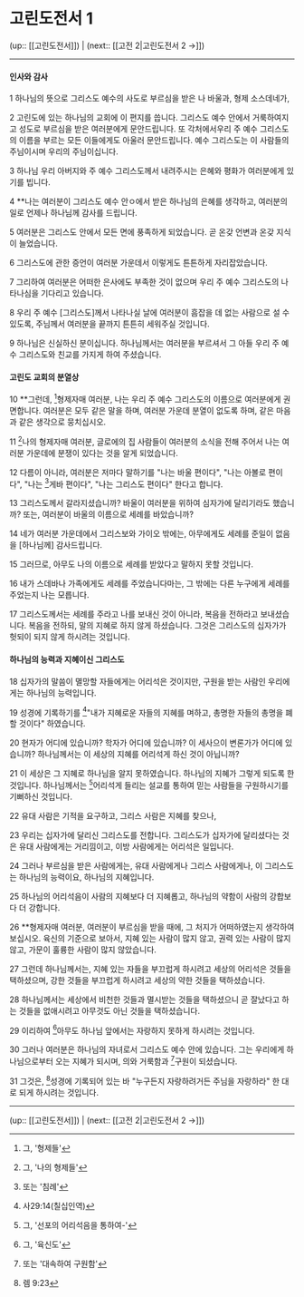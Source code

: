 # 고린도전서 1

(up:: [[고린도전서]]) | (next:: [[고전 2|고린도전서 2 →]])

***


#### 인사와 감사
1 
하나님의 뜻으로 그리스도 예수의 사도로 부르심을 받은 나 바울과, 형제 소스데네가,


2 
고린도에 있는 하나님의 교회에 이 편지를 씁니다. 그리스도 예수 안에서 거룩하여지고 성도로 부르심을 받은 여러분에게 문안드립니다. 또 각처에서우리 주 예수 그리스도의 이름을 부르는 모든 이들에게도 아울러 문안드립니다. 예수 그리스도는 이 사람들의 주님이시며 우리의 주님이십니다.


3 
하나님 우리 아버지와 주 예수 그리스도께서 내려주시는 은혜와 평화가 여러분에게 있기를 빕니다.


4 
**나는 여러분이 그리스도 예수 안ㅇ에서 받은 하나님의 은혜를 생각하고, 여러분의 일로 언제나 하나님께 감사를 드립니다.


5 
여러분은 그리스도 안에서 모든 면에 풍족하게 되었습니다. 곧 온갖 언변과 온갖 지식이 늘었습니다.


6 
그리스도에 관한 증언이 여러분 가운데서 이렇게도 튼튼하게 자리잡았습니다.


7 
그리하여 여러분은 어떠한 은사에도 부족한 것이 없으며 우리 주 예수 그리스도의 나타나심을 기다리고 있습니다.


8 
우리 주 예수 [그리스도]께서 나타나실 날에 여러분이 흠잡을 데 없는 사람으로 설 수 있도록, 주님께서 여러분을 끝까지 튼튼히 세워주실 것입니다.


9 
하나님은 신실하신 분이십니다. 하나님께서는 여러분을 부르셔서 그 아들 우리 주 예수 그리스도와 친교를 가지게 하여 주셨습니다.


#### 고린도 교회의 분열상
10 
**그런데, [^1]형제자매 여러분, 나는 우리 주 예수 그리스도의 이름으로 여러분에게 권면합니다. 여러분은 모두 같은 말을 하며, 여러분 가운데 분열이 없도록 하며, 같은 마음과 같은 생각으로 뭉치십시오.


11 
[^2]나의 형제자매 여러분, 글로에의 집 사람들이 여러분의 소식을 전해 주어서 나는 여러분 가운데에 분쟁이 있다는 것을 알게 되었습니다.


12 
다름이 아니라, 여러분은 저마다 말하기를 "나는 바울 편이다", "나는 아볼로 편이다", "나는 [^3]게바 편이다", "나는 그리스도 편이다" 한다고 합니다.


13 
그리스도께서 갈라지셨습니까? 바울이 여러분을 위하여 심자가에 달리기라도 했습니까? 또는, 여러분이 바울의 이름으로 세례를 바았습니까?


14 
네가 여러분 가운데에서 그리스보와 가이오 밖에는, 아무에게도 세례를 준일이 없음을 [하나님께] 감사드립니다.


15 
그러므로, 아무도 나의 이름으로 세례를 받았다고 말하지 못할 것입니다.


16 
내가 스데바나 가족에게도 세례를 주었습니다마는, 그 밖에는 다른 누구에게 세례를 주었는지 나는 모릅니다.


17 
그리스도께서는 세례를 주라고 나를 보내신 것이 아니라, 복음을 전하라고 보내셨습니다. 복음을 전하되, 말의 지혜로 하지 않게 하셨습니다. 그것은 그리스도의 십자가가 헛되이 되지 않게 하시려는 것입니다.


#### 하나님의 능력과 지혜이신 그리스도
18 
십자가의 말씀이 멸망할 자들에게는 어리석은 것이지만, 구원을 받는 사람인 우리에게는 하나님의 능력입니다.


19 
성경에 기록하기를 [^4]"내가 지혜로운 자들의 지혜를 며하고, 총명한 자들의 총명을 폐할 것이다" 하였습니다.


20 
현자가 어디에 있습니까? 학자가 어디에 있습니까? 이 세사으이 변론가가 어디에 있습니까? 하나님께서는 이 세상의 지혜를 어리석게 하신 것이 아닙니까?


21 
이 세상은 그 지혜로 하나님을 알지 못하였습니다. 하나님의 지혜가 그렇게 되도록 한 것입니다. 하나님께서는 [^5]어리석게 들리는 설교를 통하여 믿는 사람들을 구원하시기를 기뻐하신 것입니다. 


22 
유대 사람은 기적을 요구하고, 그리스 사람은 지혜를 찾으나,


23 
우리는 십자가에 달리신 그리스도를 전합니다. 그리스도가 십자가에 달리셨다는 것은 유대 사람에게는 거리낌이고, 이방 사람에게는 어리석은 일입니다.


24 
그러나 부르심을 받은 사람에게는, 유대 사람에게나 그리스 사람에게나, 이 그리스도는 하나님의 능력이요, 하나님의 지혜입니다.


25 
하나님의 어리석음이 사람의 지혜보다 더 지혜롭고, 하나님의 약함이 사람의 강합보다 더 강합니다.


26 
**형제자매 여러분, 여러분이 부르심을 받을 때에, 그 처지가 어떠하였는지 생각하여 보십시오. 육신의 기준으로 보아서, 지혜 있는 사람이 많지 않고, 권력 있는 사람이 많지 않고, 가문이 훌륭한 사람이 많지 않았습니다.


27 
그런데 하나님께서는, 지혜 있는 자들을 부끄럽게 하시려고 세상의 어리석은 것들을 택하셨으며, 강한 것들을 부끄럽게 하시려고 세상의 약한 것들을 택하셨습니다.


28 
하나님께서는 세상에서 비천한 것들과 멸시받는 것들을 택하셨으니 곧 잘났다고 하는 것들을 없애시려고 아무것도 아닌 것들을 택하셨습니다.


29 
이리하여 [^6]아무도 하나님 앞에서는 자랑하지 못하게 하시려는 것입니다.


30 
그러나 여러분은 하나님의 자녀로서 그리스도 예수 안에 있습니다. 그는 우리에게 하나님으로부터 오는 지혜가 되시며, 의와 거룩함과 [^7]구원이 되셨습니다.


31 
그것은, [^8]성경에 기록되어 있는 바 "누구든지 자랑하려거든 주님을 자랑하라" 한 대로 되게 하시려는 것입니다.


***

(up:: [[고린도전서]]) | (next:: [[고전 2|고린도전서 2 →]])

[^1]: 그, '형제들'
[^2]: 그, '나의 형제들'
[^3]: 또는 '침례'
[^4]: 사29:14(칠십인역)
[^5]: 그, '선포의 어리석음을 통하여-'
[^6]: 그, '육신도'
[^7]: 또는 '대속하여 구원함'
[^8]: 렘 9:23